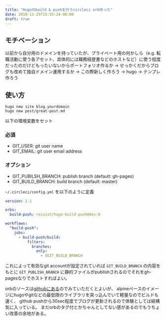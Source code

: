 ```yaml
---
title: "Hugoのbuild & pushを行うcircleci orb作った"
date: 2018-11-25T15:55:24-08:00
draft: true 
---
```


## モチベーション
以前から自分用のドメインを持っていたが、プライベート用の何かしら（e.g. 転職活動に使う各アセット、具体的には職務経歴書などのホストなど）に使う程度だったのだけどもったいないからポートフォリオ作るか -> せっかくだからブログも改めて独自ドメイン運用するか -> この際新しく作ろう -> hugo -> テンプレ作ろう

## 使い方

```
hugo new site blog.yourdomain
hugo new post/great-post.md
```

以下の環境変数をセット

### 必須
- GIT_USER: git user name
- GIT_EMAIL: git user email address

### オプション
- GIT_PUBILSH_BRANCH: publish branch (default: gh-pages)
- GIT_BUILD_BRANCH: build branch (default: master)

`~/.circleci/config.yml` を以下のように定義

```yml
version: 2.1

orbs:
  build-push: reizist/hugo-build-push@dev:8

workflows:
  "build-push":
    jobs:
      - build-push/build:
          filters:
            branches:
              only:
                - $GIT_BUILD_BRANCH
```

これによって有効なgit accountが設定されていれば `GIT_BUILD_BRANCH` の内容をもとに `GIT_PUBLISH_BRANCH` に静的ファイルがpublishされるのでそれをgh-pagesなりでホストすればよい。

orbのソースは[githubにある](https://github.com/reizist/orb-hugo-build-push)のでみていただくとよいが、
alpineベースのイメージにhugoやgitなどの最低限のライブラリを突っ込んでいて軽量なのでビルドも速く、
github pushから30sec程度でブログが更新されるので体験としては結構気に入っている。
まだorbのタグ付とかちゃんとしてない感があるのでもうちょい改善の余地がある。
